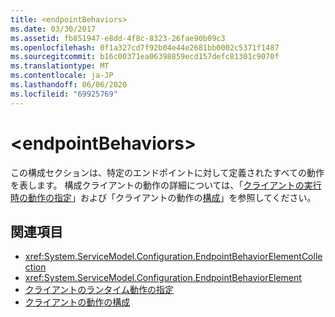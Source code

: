 ```yaml
---
title: <endpointBehaviors>
ms.date: 03/30/2017
ms.assetid: fb851947-e8dd-4f8c-8323-26fae90b09c3
ms.openlocfilehash: 0f1a327cd7f92b04e44e2681bb0002c5371f1487
ms.sourcegitcommit: b16c00371ea06398859ecd157defc81301c9070f
ms.translationtype: MT
ms.contentlocale: ja-JP
ms.lasthandoff: 06/06/2020
ms.locfileid: "69925769"
---
```

# \<endpointBehaviors>
この構成セクションは、特定のエンドポイントに対して定義されたすべての動作を表します。 構成クライアントの動作の詳細については、「[クライアントの実行時の動作の指定](../../../wcf/specifying-client-run-time-behavior.md)」および「クライアントの動作の[構成](../../../wcf/configuring-client-behaviors.md)」を参照してください。  
  
## <a name="see-also"></a>関連項目

- <xref:System.ServiceModel.Configuration.EndpointBehaviorElementCollection>
- <xref:System.ServiceModel.Configuration.EndpointBehaviorElement>
- [クライアントのランタイム動作の指定](../../../wcf/specifying-client-run-time-behavior.md)
- [クライアントの動作の構成](../../../wcf/configuring-client-behaviors.md)
